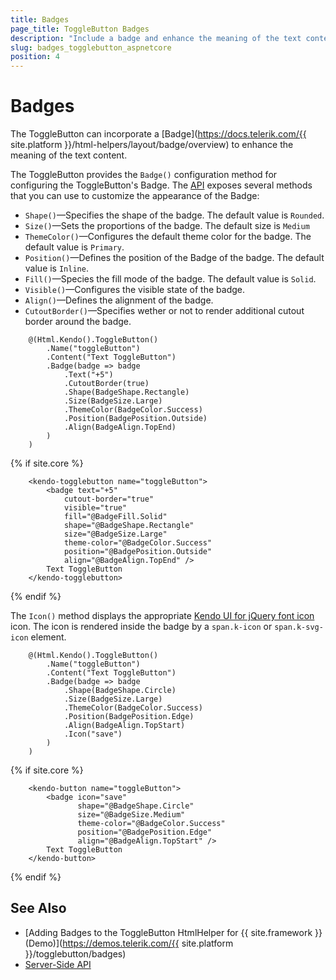 ```yaml
---
title: Badges
page_title: ToggleButton Badges
description: "Include a badge and enhance the meaning of the text content of the Telerik UI ToggleButton component for {{ site.framework }}."
slug: badges_togglebutton_aspnetcore
position: 4
---
```


# Badges

The ToggleButton can incorporate a [Badge](https://docs.telerik.com/{{ site.platform }}/html-helpers/layout/badge/overview) to enhance the meaning of the text content.

The ToggleButton provides the `Badge()` configuration method for configuring the ToggleButton's Badge. The [API](/api/kendo.mvc.ui.fluent/buttonbadgesettingsbuilder) exposes several methods that you can use to customize the appearance of the Badge:

* `Shape()`&mdash;Specifies the shape of the badge. The default value is `Rounded`.
* `Size()`&mdash;Sets the proportions of the badge. The default size is `Medium`
* `ThemeColor()`&mdash;Configures the default theme color for the badge. The default value is `Primary`.
* `Position()`&mdash;Defines the position of the Badge of the badge. The default value is `Inline`.
* `Fill()`&mdash;Species the fill mode of the badge. The default value is `Solid`. 
* `Visible()`&mdash;Configures the visible state of the badge.
* `Align()`&mdash;Defines the alignment of the badge.
* `CutoutBorder()`&mdash;Specifies wether or not to render additional cutout border around the badge.


```HtmlHelper
    @(Html.Kendo().ToggleButton()
        .Name("toggleButton")
        .Content("Text ToggleButton")
        .Badge(badge => badge
            .Text("+5")
            .CutoutBorder(true)
            .Shape(BadgeShape.Rectangle)
            .Size(BadgeSize.Large)
            .ThemeColor(BadgeColor.Success)
            .Position(BadgePosition.Outside)
            .Align(BadgeAlign.TopEnd)
        )
    )
```
{% if site.core %}
```TagHelper
    <kendo-togglebutton name="toggleButton">
        <badge text="+5"
            cutout-border="true"
            visible="true"
            fill="@BadgeFill.Solid"
            shape="@BadgeShape.Rectangle"
            size="@BadgeSize.Large"
            theme-color="@BadgeColor.Success"
            position="@BadgePosition.Outside"
            align="@BadgeAlign.TopEnd" />
        Text ToggleButton
    </kendo-togglebutton>
```
{% endif %}


 The `Icon()` method displays the appropriate [Kendo UI for jQuery font icon](https://docs.telerik.com/kendo-ui/styles-and-layout/icons-web) icon. The icon is rendered inside the badge by a `span.k-icon` or `span.k-svg-icon` element.

```HtmlHelper
    @(Html.Kendo().ToggleButton()
        .Name("toggleButton")
        .Content("Text ToggleButton")
        .Badge(badge => badge
            .Shape(BadgeShape.Circle)
            .Size(BadgeSize.Large)
            .ThemeColor(BadgeColor.Success)
            .Position(BadgePosition.Edge)
            .Align(BadgeAlign.TopStart)
            .Icon("save")
        )
    )
```
{% if site.core %}
```TagHelper
    <kendo-button name="toggleButton">
        <badge icon="save"
               shape="@BadgeShape.Circle"
               size="@BadgeSize.Medium"
               theme-color="@BadgeColor.Success"
               position="@BadgePosition.Edge"
               align="@BadgeAlign.TopStart" />
        Text ToggleButton
    </kendo-button>
```
{% endif %}

## See Also

* [Adding Badges to the ToggleButton HtmlHelper for {{ site.framework }} (Demo)](https://demos.telerik.com/{{ site.platform }}/togglebutton/badges)
* [Server-Side API](/api/togglebutton)
